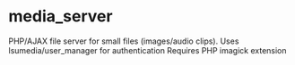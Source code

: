 # media_server
PHP/AJAX file server for small files (images/audio clips). Uses lsumedia/user_manager for authentication
Requires PHP imagick extension